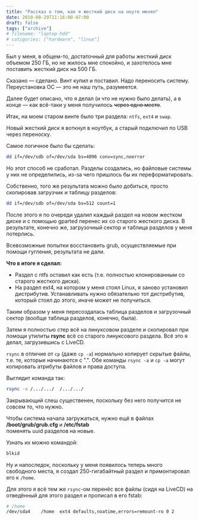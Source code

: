 ```yaml
---
title: "Рассказ о том, как я жесткий диск на ноуте менял"
date: 2010-08-29T11:16:00-07:00
draft: false
tags: ["archive"]
# filename: "laptop-hdd"
# catigories: ["hardware", "linux"]
---
```


Был у меня, в общем-то, достаточный для работы жесткий диск объемом 250 ГБ, но не жилось мне спокойно, и захотелось мне поставить жесткий диск на 500 ГБ.

Сказано — сделано. Винт купил и поставил. Надо переносить систему. Переустановка ОС — это не наш путь, разумеется.

Далее будет описано, что я делал (и что не нужно было делать), а в конце — как всё-таки у меня получилось ~~через одно место~~.

Итак, на моем старом винте было три раздела: `ntfs`, `ext4` и `swap`.

Новый жесткий диск я воткнул в ноутбук, а старый подключил по USB через переноску.

Самое логичное было бы сделать:

```bash
dd if=/dev/sdb of=/dev/sda bs=4096 conv=sync,noerror
```

Но этот способ не сработал. Разделы создались, но файловые системы у них не определились, из-за чего пришлось бы их переформатировать.

Собственно, того же результата можно было добиться, просто скопировав загрузчик и таблицу разделов:

```bash
dd if=/dev/sdb of=/dev/sda bs=512 count=1
```

После этого я по очереди удалил каждый раздел на новом жестком диске и с помощью gparted перенес их со старого жесткого диска. В результате, конечно же, загрузочный сектор и таблица разделов у меня потерлись.

Всевозможные попытки восстановить grub, осуществляемые при помощи гугления, результата не дали.

**Что в итоге я сделал:**

- Раздел с ntfs оставил как есть (т.е. полностью клонированным со старого жесткого диска).
- На раздел ext4, на котором у меня стоял Linux, я заново установил дистрибутив. Устанавливать нужно обязательно тот дистрибутив, который стоял до этого, иначе может не получиться.

Таким образом у меня пересоздалась таблица разделов и загрузочный сектор (вообще таблица разделов, конечно, была).

Затем я полностью стер всё на линуксовом разделе и скопировал при помощи утилиты **rsync** всё со старого линуксового раздела. Всё это я делал, загрузившись с LiveCD.

`rsync` в отличие от `cp` (даже `cp -a`) нормально копирует скрытые файлы, т.е. те, которые начинаются с ".". Обе команды `rsync -a` и `cp -a` могут копировать атрибуты файлов и права доступа.

Выглядит команда так:

```bash
rsync -a /.../.../  /.../.../
```

Закрывающий слеш существенен, поскольку без него получится не совсем то, что нужно.

Чтобы система начала загружаться, нужно ещё в файлах  
**/boot/grub/grub.cfg** и **/etc/fstab**  
поменять uuid разделов на новые.

Узнать их можно командой:

```bash
blkid
```

Ну и напоследок, поскольку у меня появилось теперь много свободного места, я создал 250-гигабайтный раздел и примонтировал его к `/home`.

Для этого я всё тем же `rsync`-ом перенёс все файлы (сидя на LiveCD) на отведённый для этого раздел и прописал в его fstab:

```bash
# /home
/dev/sda4    /home  ext4 defaults,noatime,errors=remount-ro 0 2
```
